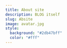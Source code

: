 ```yaml
---
title: About site
description: BLOG itself
slug: Absite
image: avatar.jpg
style:
  background: "#2db47bff"
  color: "#fff"
---
```

